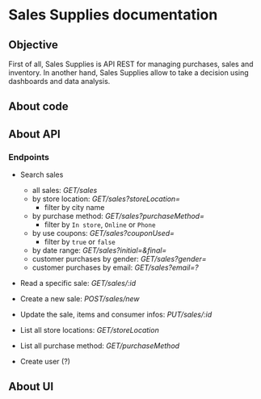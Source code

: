 # Sales Supplies documentation

## Objective
First of all, Sales Supplies is API REST for managing purchases, sales and inventory. In another hand, Sales Supplies allow to take a decision using dashboards and data analysis.

## About code

## About API
### Endpoints

- Search sales
    - all sales: *GET/sales*
    - by store location: *GET/sales?storeLocation=<city>*
        - filter by city name
    - by purchase method: *GET/sales?purchaseMethod=<method>*
        - filter by `In store`, `Online` or `Phone`
    - by use coupons: *GET/sales?couponUsed=<boolean>*
        - filter by `true` or `false`
    - by date range: *GET/sales?initial=<date>&final=<date>*
    - customer purchases by gender: *GET/sales?gender=<gender>*
    - customer purchases by email: *GET/sales?email=<email>?*
    
- Read a specific sale: *GET/sales/:id*
    
- Create a new sale: *POST/sales/new*

- Update the sale, items and consumer infos: *PUT/sales/:id*

- List all store locations: *GET/storeLocation*
    
- List all purchase method: *GET/purchaseMethod*

- Create user (?)

## About UI

